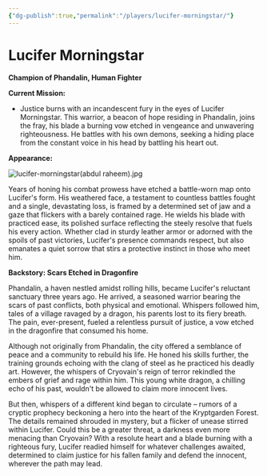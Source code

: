 ```yaml
---
{"dg-publish":true,"permalink":"/players/lucifer-morningstar/"}
---
```



# Lucifer Morningstar

**Champion of Phandalin, Human Fighter**

**Current Mission:**

* Justice burns with an incandescent fury in the eyes of Lucifer Morningstar. This warrior, a beacon of hope residing in Phandalin, joins the fray, his blade a burning vow etched in vengeance and unwavering righteousness. He battles with his own demons, seeking a hiding place from the constant voice in his head by battling his heart out.

**Appearance:**

![lucifer-morningstar(abdul raheem).jpg](/img/user/Images/Characters/Player%20Characters/lucifer-morningstar(abdul%20raheem).jpg)

Years of honing his combat prowess have etched a battle-worn map onto Lucifer's form. His weathered face, a testament to countless battles fought and a single, devastating loss, is framed by a determined set of jaw and a gaze that flickers with a barely contained rage. He wields his blade with practiced ease, its polished surface reflecting the steely resolve that fuels his every action. Whether clad in sturdy leather armor or adorned with the spoils of past victories, Lucifer's presence commands respect, but also emanates a quiet sorrow that stirs a protective instinct in those who meet him.

**Backstory: Scars Etched in Dragonfire**

Phandalin, a haven nestled amidst rolling hills, became Lucifer's reluctant sanctuary three years ago. He arrived, a seasoned warrior bearing the scars of past conflicts, both physical and emotional. Whispers followed him, tales of a village ravaged by a dragon, his parents lost to its fiery breath. The pain, ever-present, fueled a relentless pursuit of justice, a vow etched in the dragonfire that consumed his home.

Although not originally from Phandalin, the city offered a semblance of peace and a community to rebuild his life. He honed his skills further, the training grounds echoing with the clang of steel as he practiced his deadly art. However, the whispers of Cryovain's reign of terror rekindled the embers of grief and rage within him. This young white dragon, a chilling echo of his past, wouldn't be allowed to claim more innocent lives.

But then, whispers of a different kind began to circulate – rumors of a cryptic prophecy beckoning a hero into the heart of the Kryptgarden Forest. The details remained shrouded in mystery, but a flicker of unease stirred within Lucifer. Could this be a greater threat, a darkness even more menacing than Cryovain? With a resolute heart and a blade burning with a righteous fury, Lucifer readied himself for whatever challenges awaited, determined to claim justice for his fallen family and defend the innocent, wherever the path may lead.
